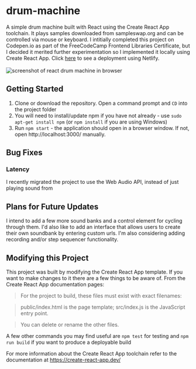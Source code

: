 # drum-machine
A simple drum machine built with React using the Create React App toolchain. It plays samples downloaded from sampleswap.org and can be controlled via mouse or keyboard. I intitially completed this project  on Codepen.io as part of the FreeCodeCamp Frontend Libraries Certificate, but I decided it merited further experimentation so I implemented it locally using Create React App. Click [here](admiring-curran-f5b783.netlify.app) to see a deployment using Netlify.
<br>
<br>
![screenshot of react drum machine in browser](https://github.com/schaferyan/drum-machine/blob/master/screenshots/Screenshot%20(838).png)


## Getting Started
1. Clone or download the repository. Open a command prompt and `CD` into the project folder
2. You will need to install/update npm if you have not already - use `sudo apt-get install npm` (or `npm install` if you are using Windows)
3. Run `npm start` - the application should open in a browser window. If not, open http://localhost:3000/ manually.

## Bug Fixes

### Latency
I recently migrated the project to use the Web Audio API, instead of just playing sound from <audio> tags using the HTML DOM Audio object. This seems to have significantly decreased latency.

## Plans for Future Updates
I intend to add a few more sound banks and a control element for cycling through them. I'd also like to add an interface that allows users to create their own soundbank by entering custom urls. I'm also considering adding recording and/or step sequencer functionality.

## Modifying this Project
This project was built by modifying the Create React App template. If you want to make changes to it there are a few things to be aware of. From the Create React App documentation pages:

>For the project to build, these files must exist with exact filenames:

>    public/index.html is the page template;
>    src/index.js is the JavaScript entry point.

>You can delete or rename the other files.

A few other commands you may find useful are `npm test` for testing and `npm run build` if you want to produce a deployable build

For more information about the Create React App toolchain refer to the documentation at https://create-react-app.dev/
